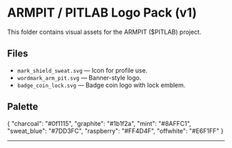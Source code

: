 # ARMPIT / PITLAB Logo Pack (v1)

This folder contains visual assets for the ARMPIT ($PITLAB) project.

## Files
- `mark_shield_sweat.svg` — Icon for profile use.
- `wordmark_arm_pit.svg` — Banner-style logo.
- `badge_coin_lock.svg` — Badge coin logo with lock emblem.

## Palette
{
  "charcoal": "#0f1115",
  "graphite": "#1b1f2a",
  "mint": "#8AFFC1",
  "sweat_blue": "#7DD3FC",
  "raspberry": "#FF4D4F",
  "offwhite": "#E6F1FF"
}

---
